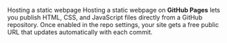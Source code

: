 Hosting a static webpage
Hosting a static webpage on **GitHub Pages** lets you publish HTML, CSS, and JavaScript files directly from a GitHub repository. Once enabled in the repo settings, your site gets a free public URL that updates automatically with each commit.
